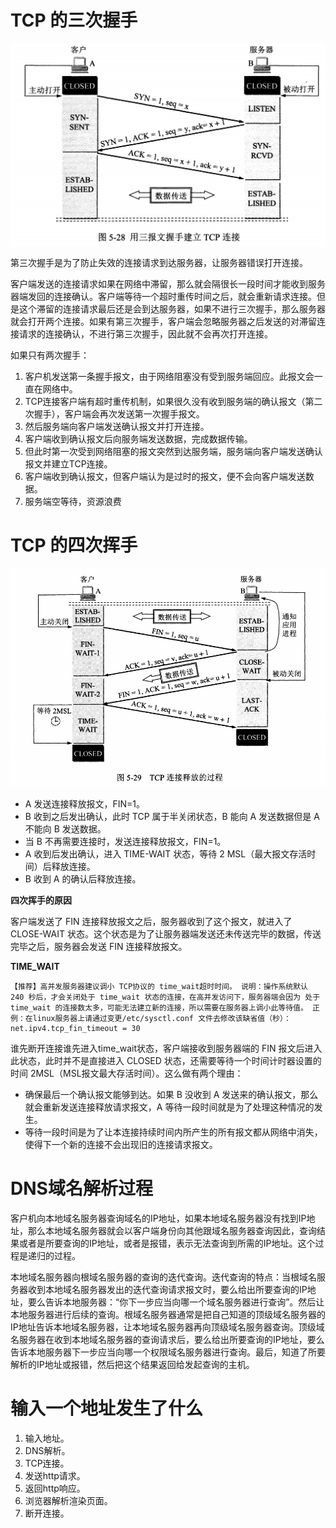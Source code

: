# TCP 的三次握手

![img](assets/tcp.png)

第三次握手是为了防止失效的连接请求到达服务器，让服务器错误打开连接。

客户端发送的连接请求如果在网络中滞留，那么就会隔很长一段时间才能收到服务器端发回的连接确认。客户端等待一个超时重传时间之后，就会重新请求连接。但是这个滞留的连接请求最后还是会到达服务器，如果不进行三次握手，那么服务器就会打开两个连接。如果有第三次握手，客户端会忽略服务器之后发送的对滞留连接请求的连接确认，不进行第三次握手，因此就不会再次打开连接。

如果只有两次握手：

1. 客户机发送第一条握手报文，由于网络阻塞没有受到服务端回应。此报文会一直在网络中。
2. TCP连接客户端有超时重传机制，如果很久没有收到服务端的确认报文（第二次握手），客户端会再次发送第一次握手报文。
3. 然后服务端向客户端发送确认报文并打开连接。
4. 客户端收到确认报文后向服务端发送数据，完成数据传输。
5. 但此时第一次受到网络阻塞的报文突然到达服务端，服务端向客户端发送确认报文并建立TCP连接。
6. 客户端收到确认报文，但客户端认为是过时的报文，便不会向客户端发送数据。
7. 服务端空等待，资源浪费

# TCP 的四次挥手

![img](assets/68747470733a2f2f63732d6e6f7465732d313235363130393739362e636f732e61702d6775616e677a686f752e6d7971636c6f75642e636f6d2f66383761666537322d633264662d346331322d616330332d3962386435383161386166382e6a7067.jfif)

- A 发送连接释放报文，FIN=1。
- B 收到之后发出确认，此时 TCP 属于半关闭状态，B 能向 A 发送数据但是 A 不能向 B 发送数据。
- 当 B 不再需要连接时，发送连接释放报文，FIN=1。
- A 收到后发出确认，进入 TIME-WAIT 状态，等待 2 MSL（最大报文存活时间）后释放连接。
- B 收到 A 的确认后释放连接。

**四次挥手的原因**

客户端发送了 FIN 连接释放报文之后，服务器收到了这个报文，就进入了 CLOSE-WAIT 状态。这个状态是为了让服务器端发送还未传送完毕的数据，传送完毕之后，服务器会发送 FIN 连接释放报文。

**TIME_WAIT**

```
【推荐】高并发服务器建议调小 TCP协议的 time_wait超时时间。 说明：操作系统默认 240 秒后，才会关闭处于 time_wait 状态的连接，在高并发访问下，服务器端会因为 处于 time_wait 的连接数太多，可能无法建立新的连接，所以需要在服务器上调小此等待值。 正例：在linux服务器上请通过变更/etc/sysctl.conf 文件去修改该缺省值（秒）：      net.ipv4.tcp_fin_timeout = 30 
```

谁先断开连接谁先进入time_wait状态，客户端接收到服务器端的 FIN 报文后进入此状态，此时并不是直接进入 CLOSED 状态，还需要等待一个时间计时器设置的时间 2MSL（MSL报文最大存活时间）。这么做有两个理由：

- 确保最后一个确认报文能够到达。如果 B 没收到 A 发送来的确认报文，那么就会重新发送连接释放请求报文，A 等待一段时间就是为了处理这种情况的发生。
- 等待一段时间是为了让本连接持续时间内所产生的所有报文都从网络中消失，使得下一个新的连接不会出现旧的连接请求报文。

# DNS域名解析过程

客户机向本地域名服务器查询域名的IP地址，如果本地域名服务器没有找到IP地址，那么本地域名服务器就会以客户端身份向其他跟域名服务器查询因此，查询结果或者是所要查询的IP地址，或者是报错，表示无法查询到所需的IP地址。这个过程是递归的过程。

本地域名服务器向根域名服务器的查询的迭代查询。迭代查询的特点：当根域名服务器收到本地域名服务器发出的迭代查询请求报文时，要么给出所要查询的IP地址，要么告诉本地服务器：“你下一步应当向哪一个域名服务器进行查询”。然后让本地服务器进行后续的查询。根域名服务器通常是把自己知道的顶级域名服务器的IP地址告诉本地域名服务器，让本地域名服务器再向顶级域名服务器查询。顶级域名服务器在收到本地域名服务器的查询请求后，要么给出所要查询的IP地址，要么告诉本地服务器下一步应当向哪一个权限域名服务器进行查询。最后，知道了所要解析的IP地址或报错，然后把这个结果返回给发起查询的主机。

# 输入一个地址发生了什么

1. 输入地址。
2. DNS解析。
3. TCP连接。
4. 发送http请求。
5. 返回http响应。
6. 浏览器解析渲染页面。
7. 断开连接。